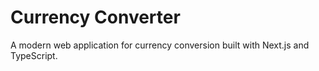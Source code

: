 # Currency Converter

A modern web application for currency conversion built with Next.js and TypeScript.
